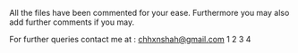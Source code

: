 
All the files have been commented for your ease. Furthermore you may also add further comments if you may.


For further queries contact me at : chhxnshah@gmail.com
1
2
3
4
